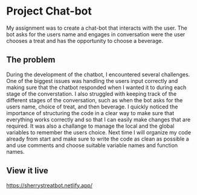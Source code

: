 # Project Chat-bot
My assignment was to create a chat-bot that interacts with the user. The bot asks for the users name and engages in conversation were the user chooses a treat and has the opportunity to choose a beverage.

## The problem
During the development of the chatbot, I encountered several challenges. One of the biggest issues was handling the users input correctly and making sure that the chatbot responded when I wanted it to during each stage of the converstation. I also struggled with keeping track of the different stages of the conversation, such as when the bot asks for the users name, choice of treat, and then beverage. I quickly noticed the importance of structuring the code in a clear way to make sure that everything works correctly and so that I can easily make changes that are required. It was also a challange to manage the local and the global variables to remember the users choice. Next time I will organize my code already from start and make sure to write the code as clean as possible a and use comments and choose suitable variable names and function names. 


## View it live

https://sherrystreatbot.netlify.app/
